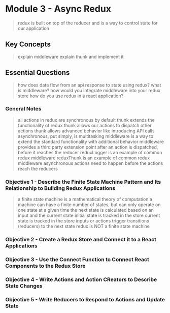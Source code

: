 # Module 3 - Async Redux
> redux is built on top of the reducer and is a way to control state for our application

## Key Concepts
> explain middleware
> explain thunk and implement it

## Essential Questions
> how does data flow from an api response to state using redux?
> what is middleware?
> how would you integrate middleware into your redux store
> how do you use redux in a react application?

### General Notes
> all actions in redux are synchronous by default
> thunk extends the functionality of redux
> thunk allows our actions to dispatch other actions
> thunk allows advanced behavior like introducing API calls
> asynchronous, put simply, is multitasking
> middleware is a way to extend the standard functionality with additional behavior
> middleware provides a third party extension point after an action is dispatched, before it reaches the reducer
> reduxLogger is an example of common redux middleware
> reduxThunk is an example of common redux middleware
> asynchronous actions need to happen before the actions reach the reducers

### Objective 1 - Describe the Finite State Machine Pattern and Its Relationship to Building Redux Applications
> a finite state machine is a mathematical theory of computation
> a machine can have a finite number of states, but can only operate on one state at a given time
> the next state is calculated based on an input and the current state
> initial state is tracked in the store
> current state is tracked in the store
> inputs or actions trigger transitions (reducers) to the next state
> redux is NOT a finite state machine

### Objective 2 - Create a Redux Store and Connect it to a React Applications

### Objective 3 - Use the Connect Function to Connect React Components to the Redux Store

### Objective 4 - Write Actions and Action CReators to Describe State Changes

### Objective 5 - Write Reducers to Respond to Actions and Update State
